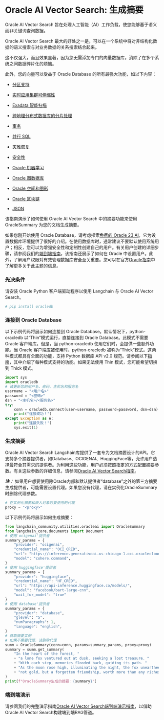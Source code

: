 # Oracle AI Vector Search: 生成摘要

Oracle AI Vector Search 旨在处理人工智能（AI）工作负载，使您能够基于语义而非关键词查询数据。

Oracle AI Vector Search 最大的好处之一是，可以在一个系统中将对非结构化数据的语义搜索与对业务数据的关系搜索结合起来。

这不仅强大，而且效果显著，因为您无需添加专门的向量数据库，消除了在多个系统之间数据碎片化的烦恼。

此外，您的向量可以受益于 Oracle Database 的所有最强大功能，如以下内容：

- [分区支持](https://www.oracle.com/database/technologies/partitioning.html)

- [实时应用集群可伸缩性](https://www.oracle.com/database/real-application-clusters/)

- [Exadata 智能扫描](https://www.oracle.com/database/technologies/exadata/software/smartscan/)

- [跨地理分布式数据库的分片处理](https://www.oracle.com/database/distributed-database/)

- [事务](https://docs.oracle.com/en/database/oracle/oracle-database/23/cncpt/transactions.html)

- [并行 SQL](https://docs.oracle.com/en/database/oracle/oracle-database/21/vldbg/parallel-exec-intro.html#GUID-D28717E4-0F77-44F5-BB4E-234C31D4E4BA)

- [灾难恢复](https://www.oracle.com/database/data-guard/)

- [安全性](https://www.oracle.com/security/database-security/)

- [Oracle 机器学习](https://www.oracle.com/artificial-intelligence/database-machine-learning/)

- [Oracle 图数据库](https://www.oracle.com/database/integrated-graph-database/)

- [Oracle 空间和图形](https://www.oracle.com/database/spatial/)

- [Oracle 区块链](https://docs.oracle.com/en/database/oracle/oracle-database/23/arpls/dbms_blockchain_table.html#GUID-B469E277-978E-4378-A8C1-26D3FF96C9A6)

- [JSON](https://docs.oracle.com/en/database/oracle/oracle-database/23/adjsn/json-in-oracle-database.html)

该指南演示了如何使用 Oracle AI Vector Search 中的摘要功能来使用 OracleSummary 为您的文档生成摘要。

如果您刚开始使用 Oracle Database，请考虑探索[免费的 Oracle 23 AI](https://www.oracle.com/database/free/#resources)，它为设置数据库环境提供了很好的介绍。在使用数据库时，通常建议不要默认使用系统用户；相反，您可以为增强安全性和定制性创建自己的用户。有关用户创建的详细步骤，请参阅我们的[端到端指南](https://github.com/langchain-ai/langchain/blob/master/cookbook/oracleai_demo.ipynb)，该指南还展示了如何在 Oracle 中设置用户。此外，了解用户权限对有效管理数据库安全至关重要。您可以在官方[Oracle指南](https://docs.oracle.com/en/database/oracle/oracle-database/19/admqs/administering-user-accounts-and-security.html#GUID-36B21D72-1BBB-46C9-A0C9-F0D2A8591B8D)中了解更多关于此主题的信息。

### 先决条件

请安装 Oracle Python 客户端驱动程序以使用 Langchain 与 Oracle AI Vector Search。

```python
# pip install oracledb
```

### 连接到 Oracle Database

以下示例代码将展示如何连接到 Oracle Database。默认情况下，python-oracledb 以“Thin”模式运行，直接连接到 Oracle Database。此模式不需要 Oracle 客户端库。但是，当 python-oracledb 使用它们时，会提供一些额外功能。当 Oracle 客户端库被使用时，python-oracledb 被称为“Thick”模式。这两种模式都具有全面的功能，支持 Python 数据库 API v2.0 规范。请参阅以下[指南](https://python-oracledb.readthedocs.io/en/latest/user_guide/appendix_a.html#featuresummary)，其中介绍了每种模式支持的功能。如果无法使用 Thin 模式，您可能希望切换到 Thick 模式。

```python
import sys
import oracledb
# 请更新您的用户名、密码、主机名和服务名
username = "<用户名>"
password = "<密码>"
dsn = "<主机名>/<服务名>"
try:
    conn = oracledb.connect(user=username, password=password, dsn=dsn)
    print("连接成功！")
except Exception as e:
    print("连接失败！")
    sys.exit(1)
```

### 生成摘要

Oracle AI Vector Search Langchain库提供了一套专为文档摘要设计的API。它支持多个摘要提供者，如Database、OCIGENAI、HuggingFace等，允许用户选择最符合其需求的提供者。为利用这些功能，用户必须按照指定的方式配置摘要参数。有关这些参数的详细信息，请参阅[Oracle AI Vector Search指南](https://docs.oracle.com/en/database/oracle/oracle-database/23/arpls/dbms_vector_chain1.html#GUID-EC9DDB58-6A15-4B36-BA66-ECBA20D2CE57)。

***注：*** 如果用户想要使用除Oracle内部和默认提供者“database”之外的第三方摘要生成提供者，可能需要设置代理。如果您没有代理，请在实例化OracleSummary时删除代理参数。

```python
# 在实例化摘要和嵌入对象时要使用的代理
proxy = "<proxy>"
```

以下示例代码将展示如何生成摘要：

```python
from langchain_community.utilities.oracleai import OracleSummary
from langchain_core.documents import Document
# 使用'ocigenai'提供者
summary_params = {
    "provider": "ocigenai",
    "credential_name": "OCI_CRED",
    "url": "https://inference.generativeai.us-chicago-1.oci.oraclecloud.com/20231130/actions/summarizeText",
    "model": "cohere.command",
}
# 使用'huggingface'提供者
summary_params = {
    "provider": "huggingface",
    "credential_name": "HF_CRED",
    "url": "https://api-inference.huggingface.co/models/",
    "model": "facebook/bart-large-cnn",
    "wait_for_model": "true"
}
# 使用'database'提供者
summary_params = {
    "provider": "database",
    "glevel": "S",
    "numParagraphs": 1,
    "language": "english",
}
# 获取摘要实例
# 如果不需要代理，请删除代理
summ = OracleSummary(conn=conn, params=summary_params, proxy=proxy)
summary = summ.get_summary(
    "In the heart of the forest, "
    + "a lone fox ventured out at dusk, seeking a lost treasure. "
    + "With each step, memories flooded back, guiding its path. "
    + "As the moon rose high, illuminating the night, the fox unearthed "
    + "not gold, but a forgotten friendship, worth more than any riches."
)
print(f"OracleSummary生成的摘要：{summary}")
```

### 端到端演示

请参阅我们的完整演示指南[Oracle AI Vector Search端到端演示指南](https://github.com/langchain-ai/langchain/tree/master/cookbook/oracleai_demo.ipynb)，以借助Oracle AI Vector Search构建端到端RAG管道。